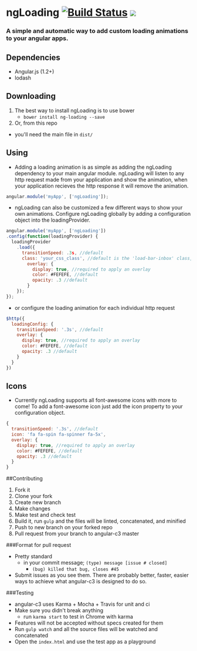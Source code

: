 ngLoading    [![Build Status](https://travis-ci.org/maseh87/c3-chart.svg?branch=master)](https://travis-ci.org/maseh87/c3-chart)   <img src="http://img.shields.io/badge/Built%20with-Gulp-red.svg" />
===============

### A simple and automatic way to add custom loading animations to your angular apps.

## Dependencies
+ Angular.js (1.2+)
+ lodash

## Downloading
1. The best way to install ngLoading is to use bower
    + ```bower install ng-loading --save```
2. Or, from this repo
  + you'll need the main file in ```dist/```

## Using
+ Adding a loading animation is as simple as adding the ngLoading dependency to your main angular module. ngLoading will listen to any http request made from your application and show the animation, when your application recieves the http response it will remove the animation.

```javascript
angular.module('myApp', ['ngLoading']);
```
+ ngLoading can also be customized a few different ways to show your own animations. Configure ngLoading globally by adding a configuration object into the loadingProvider.

```javascript
angular.module('myApp', ['ngLoading'])
.config(function(loadingProvider) {
  loadingProvider
    .load({
      transitionSpeed: .3s, //default
      class: 'your_css_class', //default is the 'load-bar-inbox' class, another option is the 'spinner' class
        overlay: {
          display: true, //required to apply an overlay
          color: #FEFEFE, //default
          opacity: .3 //default
        }
    });
});
```

+ or configure the loading animation for each individual http request

```javascript
$http({
  loadingConfig: {
    transitionSpeed: '.3s', //default
    overlay: {
      display: true, //required to apply an overlay
      color: #FEFEFE, //default
      opacity: .3 //default
    }
  }
})
```
## Icons
+ Currently ngLoading supports all font-awesome icons with more to come! To add a font-awesome icon just add the icon property to your configuration object.

```javascript
{
  transitionSpeed: '.3s', //default
  icon: 'fa fa-spin fa-spinner fa-5x',
  overlay: {
    display: true, //required to apply an overlay
    color: #FEFEFE, //default
    opacity: .3 //default
  }
}
```

##Contributing
1. Fork it
2. Clone your fork
3. Create new branch
4. Make changes
5. Make test and check test
6. Build it, run ```gulp``` and the files will be linted, concatenated, and minified
7. Push to new branch on your forked repo
8. Pull request from your branch to angular-c3 master

###Format for pull request
+ Pretty standard
  + in your commit message; ```(type) message [issue # closed]```
    + ```(bug) killed that bug, closes #45```
+ Submit issues as you see them. There are probably better, faster, easier ways to achieve what angular-c3 is designed to do so.

###Testing
+ angular-c3 uses Karma + Mocha + Travis for unit and ci
+ Make sure you didn't break anything
  + run ```karma start``` to test in Chrome with karma
+ Features will not be accepted without specs created for them
+ Run ```gulp watch``` and all the source files will be watched and concatenated
+ Open the ```index.html``` and use the test app as a playground